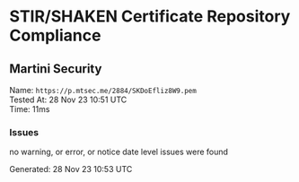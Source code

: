 # STIR/SHAKEN Certificate Repository Compliance

## Martini Security

Name: `https://p.mtsec.me/2884/SKDoEfliz8W9.pem`\
Tested At: 28 Nov 23 10:51 UTC\
Time: 11ms

### Issues

no warning, or error, or notice date level issues were found

Generated: 28 Nov 23 10:53 UTC